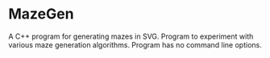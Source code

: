 # MazeGen
A C++ program for generating mazes in SVG.
Program to experiment with various maze generation
algorithms. Program has no command line options.

